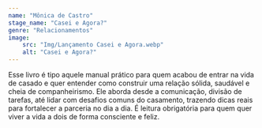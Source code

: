 ```yaml
---
name: "Mônica de Castro"
stage_name: "Casei e Agora?"
genre: "Relacionamentos"
image: 
    src: "Img/Lançamento Casei e Agora.webp"
    alt: "Casei e Agora?"
---
```

Esse livro é tipo aquele manual prático para quem acabou de entrar na vida de casado e quer entender como construir uma relação sólida, saudável e cheia de companheirismo. Ele aborda desde a comunicação, divisão de tarefas, até lidar com desafios comuns do casamento, trazendo dicas reais para fortalecer a parceria no dia a dia. É leitura obrigatória para quem quer viver a vida a dois de forma consciente e feliz.